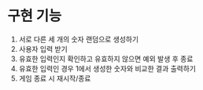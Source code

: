 # 구현 기능
1. 서로 다른 세 개의 숫자 랜덤으로 생성하기
2. 사용자 입력 받기
3. 유효한 입력인지 확인하고 유효하지 않으면 예외 발생 후 종료
4. 유효한 입력인 경우 1에서 생성한 숫자와 비교한 결과 출력하기
5. 게임 종료 시 재시작/종료